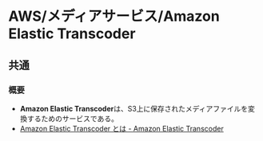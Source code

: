 # AWS/メディアサービス/Amazon Elastic Transcoder

## 共通

### 概要

- **Amazon Elastic Transcoder**は、S3上に保存されたメディアファイルを変換するためのサービスである。
- [Amazon Elastic Transcoder とは - Amazon Elastic Transcoder](https://docs.aws.amazon.com/ja_jp/elastictranscoder/latest/developerguide/introduction.html)
